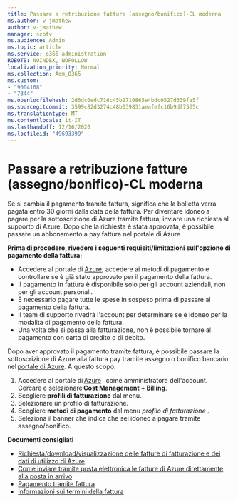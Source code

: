 ```yaml
---
title: Passare a retribuzione fatture (assegno/bonifico)-CL moderna
ms.author: v-jmathew
author: v-jmathew
manager: scotv
ms.audience: Admin
ms.topic: article
ms.service: o365-administration
ROBOTS: NOINDEX, NOFOLLOW
localization_priority: Normal
ms.collection: Adm_O365
ms.custom:
- "9004168"
- "7344"
ms.openlocfilehash: 2d6dc0edc716c45b2719865e4bdc0527d339fa5f
ms.sourcegitcommit: 3599c82d3274c48b039831aeafefc16b9df7565c
ms.translationtype: MT
ms.contentlocale: it-IT
ms.lasthandoff: 12/16/2020
ms.locfileid: "49693399"
---
```

# <a name="switch-to-invoice-pay-checkwire-transfer---modern-cl"></a>Passare a retribuzione fatture (assegno/bonifico)-CL moderna

Se si cambia il pagamento tramite fattura, significa che la bolletta verrà pagata entro 30 giorni dalla data della fattura. Per diventare idoneo a pagare per la sottoscrizione di Azure tramite fattura, inviare una richiesta al supporto di Azure. Dopo che la richiesta è stata approvata, è possibile passare un abbonamento a pay fattura nel portale di Azure.

**Prima di procedere, rivedere i seguenti requisiti/limitazioni sull'opzione di pagamento della fattura:**

- Accedere al portale di [Azure](https://portal.azure.com/), accedere ai metodi di pagamento e controllare se è già stato approvato per il pagamento della fattura.
- Il pagamento in fattura è disponibile solo per gli account aziendali, non per gli account personali.
- È necessario pagare tutte le spese in sospeso prima di passare al pagamento della fattura.
- Il team di supporto rivedrà l'account per determinare se è idoneo per la modalità di pagamento della fattura.
- Una volta che si passa alla fatturazione, non è possibile tornare al pagamento con carta di credito o di debito.

Dopo aver approvato il pagamento tramite fattura, è possibile passare la sottoscrizione di Azure alla fattura pay tramite assegno o bonifico bancario nel [portale di Azure](https://portal.azure.com/).
A questo scopo:

1. Accedere al portale di [Azure](https://portal.azure.com/)   come amministratore dell'account. Cercare e selezionare **Cost Management + Billing**.
2. Scegliere **profili di fatturazione** dal menu.
3. Selezionare un profilo di fatturazione.
4. Scegliere **metodi di pagamento** dal menu *profilo di fatturazione* .
5. Seleziona il banner che indica che sei idoneo a pagare tramite assegno/bonifico.

**Documenti consigliati**

- [Richiesta/download/visualizzazione delle fatture di fatturazione e dei dati di utilizzo di Azure](https://docs.microsoft.com/azure/billing/billing-download-azure-invoice-daily-usage-date)
- [Come inviare tramite posta elettronica le fatture di Azure direttamente alla posta in arrivo](https://docs.microsoft.com/azure/billing/billing-download-azure-invoice-daily-usage-date)
- [Pagamento tramite fattura](https://docs.microsoft.com/azure/billing/billing-how-to-pay-by-invoice)
- [Informazioni sui termini della fattura](https://docs.microsoft.com/azure/billing/billing-understand-your-invoice)
